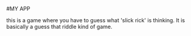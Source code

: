 #MY APP

this is a game where you have to guess what  'slick rick' is thinking.
It is basically a guess that riddle kind of game.

